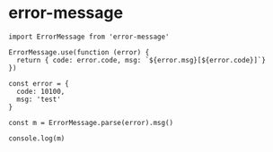 # error-message

    import ErrorMessage from 'error-message'
    
    ErrorMessage.use(function (error) {
      return { code: error.code, msg: `${error.msg}[${error.code}]`}
    })

    const error = {
      code: 10100,
      msg: 'test'
    }

    const m = ErrorMessage.parse(error).msg()

    console.log(m)
